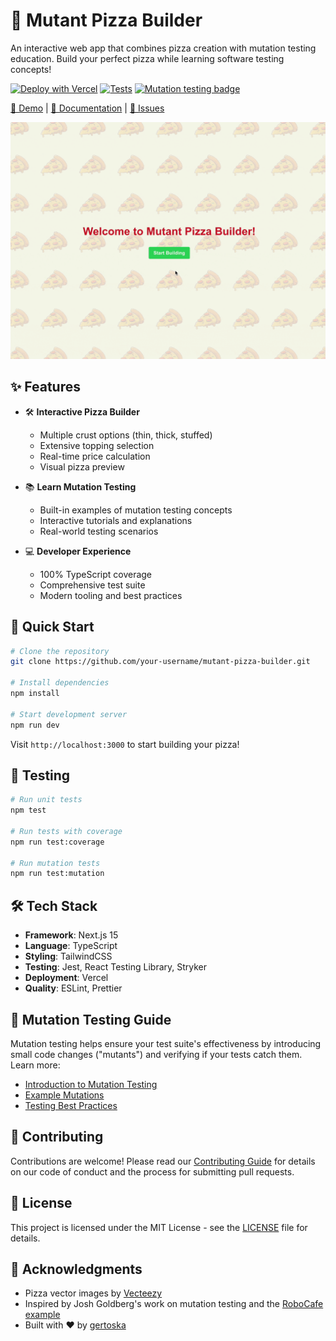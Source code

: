 # 🍕 Mutant Pizza Builder

An interactive web app that combines pizza creation with mutation testing education. Build your perfect pizza while learning software testing concepts!

[![Deploy with Vercel](https://vercel.com/button)](https://vercel.com/new/clone?repository-url=https%3A%2F%2Fgithub.com%2Fyour-username%2Fmutant-pizza-builder)
[![Tests](https://github.com/your-username/mutant-pizza-builder/actions/workflows/tests.yml/badge.svg)](https://github.com/your-username/mutant-pizza-builder/actions)
[![Mutation testing badge](https://img.shields.io/endpoint?style=flat&url=https%3A%2F%2Fbadge-api.stryker-mutator.io%2Fgithub.com%2Fyour-username%2Fmutant-pizza-builder%2Fmain)](https://dashboard.stryker-mutator.io/reports/github.com/your-username/mutant-pizza-builder/main)

[🚀 Demo](https://mutant-pizza-builder.vercel.app) | [📖 Documentation](docs/README.md) | [🐛 Issues](https://github.com/your-username/mutant-pizza-builder/issues)

![Pizza Builder Demo](public/demo.gif)

## ✨ Features

- 🛠️ **Interactive Pizza Builder**
  - Multiple crust options (thin, thick, stuffed)
  - Extensive topping selection
  - Real-time price calculation
  - Visual pizza preview

- 📚 **Learn Mutation Testing**
  - Built-in examples of mutation testing concepts
  - Interactive tutorials and explanations
  - Real-world testing scenarios

- 💻 **Developer Experience**
  - 100% TypeScript coverage
  - Comprehensive test suite
  - Modern tooling and best practices

## 🚀 Quick Start

```bash
# Clone the repository
git clone https://github.com/your-username/mutant-pizza-builder.git

# Install dependencies
npm install

# Start development server
npm run dev
```

Visit `http://localhost:3000` to start building your pizza!

## 🧪 Testing

```bash
# Run unit tests
npm test

# Run tests with coverage
npm run test:coverage

# Run mutation tests
npm run test:mutation
```

## 🛠️ Tech Stack

- **Framework**: Next.js 15
- **Language**: TypeScript
- **Styling**: TailwindCSS
- **Testing**: Jest, React Testing Library, Stryker
- **Deployment**: Vercel
- **Quality**: ESLint, Prettier

## 📖 Mutation Testing Guide

Mutation testing helps ensure your test suite's effectiveness by introducing small code changes ("mutants") and verifying if your tests catch them. Learn more:

- [Introduction to Mutation Testing](docs/mutation-testing.md)
- [Example Mutations](docs/example-mutations.md)
- [Testing Best Practices](docs/testing-practices.md)

## 🤝 Contributing

Contributions are welcome! Please read our [Contributing Guide](CONTRIBUTING.md) for details on our code of conduct and the process for submitting pull requests.

## 📜 License

This project is licensed under the MIT License - see the [LICENSE](LICENSE) file for details.

## 🙏 Acknowledgments

- Pizza vector images by [Vecteezy](https://www.vecteezy.com)
- Inspired by Josh Goldberg's work on mutation testing and the [RoboCafe example](https://github.com/JoshuaKGoldberg/robocafe-example)
- Built with ❤️ by [gertoska](https://github.com/gertoska)
